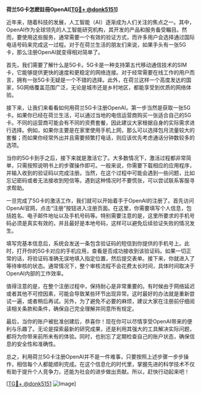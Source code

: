 **荷兰5G卡怎麽註冊OpenAI[[TG💪+ @donk5151](https://t.me/s/donk5151)]**

近年来，随着科技的发展，人工智能（AI）逐渐成为人们关注的焦点之一。其中，OpenAI作为全球领先的人工智能研究机构，其开发的产品和服务备受瞩目。然而，要使用这些服务，通常需要一个有效的验证方式，而许多用户会选择通过国际电话号码来完成这一过程。对于在荷兰生活的朋友们来说，如果手头有一张5G卡，那么注册OpenAI就变得相对简单了。

首先，我们需要了解什么是5G卡。5G卡是一种支持第五代移动通信技术的SIM卡，它能够提供更快的速度和更稳定的网络连接。对于经常需要在线工作的用户而言，拥有一张5G卡无疑是一个不错的选择。此外，在荷兰这样一个高度发达的国家，5G网络覆盖范围广泛，无论是城市还是乡村地区，都能享受到优质的网络体验。

接下来，让我们来看看如何用荷兰5G卡注册OpenAI。第一步当然是获取一张5G卡。如果你已经在荷兰生活，可以通过当地的电信运营商购买一张适合自己的5G卡。不同的运营商可能会有不同的资费套餐，因此建议大家根据自身的实际需求进行选择。例如，如果你主要是在家里使用手机上网，那么可以选择包月流量较大的套餐；而如果你经常外出并且需要频繁打电话，则应该优先考虑通话分钟数较多的选项。

当你的5G卡到手之后，接下来就是激活它了。大多数情况下，激活过程都非常简单，只需按照说明书上的步骤操作即可。一般来说，你需要下载相应的应用程序，并输入收到的验证码以完成注册。当然，在这个过程中可能会遇到一些问题，比如忘记密码或者无法接收到短信等。遇到这种情况时不要慌张，可以尝试联系客服寻求帮助。

一旦完成了5G卡的激活工作，我们就可以开始着手于OpenAI的注册了。首先访问OpenAI官网，点击“注册”按钮进入注册页面。在这里，你需要填写个人信息，包括姓名、电子邮件地址以及手机号码等。特别需要注意的是，这里所要求的手机号码必须是真实有效的，并且最好是本地号码，这样可以避免后续验证失败的情况发生。

填写完基本信息后，系统会发送一条包含验证码的短信到你提供的手机号上。此时，打开你的5G卡对应的手机应用，查看是否成功接收到该验证码。如果一切正常的话，将验证码准确无误地填入指定位置，然后提交表单。接下来，你就进入了等待审核的状态。通常情况下，整个审核流程不会花费太长时间，具体时间取决于OpenAI内部的工作效率。

值得注意的是，在整个注册过程中，保持耐心是非常重要的。有时候由于网络延迟或者其他不可控因素，可能会导致某些环节出现异常。这时最好的办法就是重新尝试一遍，或者稍后再试。另外，为了避免不必要的麻烦，建议大家在注册前仔细阅读相关条款和条件，确保自己完全理解并同意所有规定。

最后，当你的账户被批准创建后，恭喜你！现在你可以尽情享受OpenAI带来的便利与乐趣了。无论是探索最新的研究成果，还是利用其强大的工具解决实际问题，都将为你带来前所未有的体验。同时，也别忘了定期检查自己的账户状态，确保信息的安全性和准确性。

总之，利用荷兰5G卡注册OpenAI并不是一件难事，只要按照上述步骤一步步操作，相信每个人都能顺利完成。在这个信息化的时代里，掌握先进的科学技术不仅有助于提升个人竞争力，还能为社会的进步做出贡献。所以，赶快行动起来吧！

[[TG💪+ @donk5151](https://t.me/s/donk5151) ![Image](https://i.postimg.cc/rwNCRYN7/Snipaste-2025-04-30-17-27-05.png)]